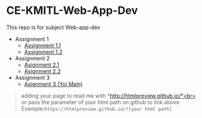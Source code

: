 # CE-KMITL-Web-App-Dev

This repo is for subject Web-app-dev

- Assignment 1
  - [Assignment 1.1](https://htmlpreview.github.io/?https://github.com/Patiyut1807/CE-KMITL-Web-App-Dev/blob/main/1/1.html)
  - [Assignment 1.2](https://htmlpreview.github.io/?https://github.com/Patiyut1807/CE-KMITL-Web-App-Dev/blob/main/1/2.html)
- Assignment 2
  - [Asignment 2.1](https://htmlpreview.github.io/?https://github.com/Patiyut1807/CE-KMITL-Web-App-Dev/blob/main/2/64010479_1.html)
  - [Asignment 2.2](https://htmlpreview.github.io/?https://github.com/Patiyut1807/CE-KMITL-Web-App-Dev/blob/main/2/64010479_2.html)
- Assignment 3
  - [Asignment 3 (Yoi Main)](https://htmlpreview.github.io/?https://github.com/Patiyut1807/CE-KMITL-Web-App-Dev/blob/main/Test/index.html)
> adding your page to read me with *http://htmlpreview.github.io/*<br>
> or
> pass the parameter of your html path on github to link above<br>
> Example:`https://htmlpreview.github.io/?[your html path]`

